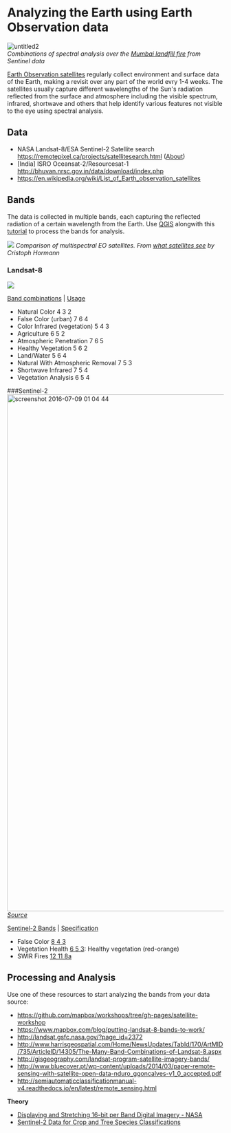 # Analyzing the Earth using Earth Observation data

![untitled2](https://cloud.githubusercontent.com/assets/126868/16667445/24493b76-44aa-11e6-9c7f-96278c2f829d.gif)<br>
_Combinations of spectral analysis over the [Mumbai landfill fire](https://www.mapbox.com/blog/mumbai-landfill-fire/) from Sentinel data_

[Earth Observation satellites](https://en.wikipedia.org/wiki/Earth_observation_satellite) regularly collect environment and surface data of the Earth, making a revisit over any part of the world evry 1-4 weeks. The satellites usually capture different wavelengths of the Sun's radiation reflected from the surface and atmosphere including the visible spectrum, infrared, shortwave and others that help identify various features not visible to the eye using spectral analysis.

## Data
* NASA Landsat-8/ESA Sentinel-2 Satellite search https://remotepixel.ca/projects/satellitesearch.html ([About](https://remotepixel.ca/blog/satellitesearch_20160610.html))
* [India] ISRO Oceansat-2/Resourcesat-1  http://bhuvan.nrsc.gov.in/data/download/index.php
* https://en.wikipedia.org/wiki/List_of_Earth_observation_satellites

## Bands
The data is collected in multiple bands, each capturing the reflected radiation of a certain wavelength from the Earth. Use [QGIS](http://www.qgis.org/en/site/) alongwith this [tutorial](https://github.com/mapbox/workshops/tree/gh-pages/satellite-workshop) to process the bands for analysis.

![](http://blog.imagico.de/wp-content/uploads/2016/07/sat_spectra_full3a.png)
_Comparison of multispectral EO satellites. From [what satellites see](http://blog.imagico.de/what-satellites-see/) by Cristoph Hormann_

### Landsat-8
![](http://landsat.gsfc.nasa.gov/wp-content/uploads/2015/06/Landsat.v.Sentinel-2.png)

[Band combinations](https://blogs.esri.com/esri/arcgis/2013/07/24/band-combinations-for-landsat-8/) | [Usage](http://landsat.usgs.gov/best_spectral_bands_to_use.php)

- Natural Color 4 3 2
- False Color (urban) 7 6 4
- Color Infrared (vegetation) 5 4 3
- Agriculture 6 5 2
- Atmospheric Penetration 7 6 5
- Healthy Vegetation 5 6 2
- Land/Water 5 6 4
- Natural With Atmospheric Removal 7 5 3
- Shortwave Infrared 7 5 4
- Vegetation Analysis 6 5 4

###Sentinel-2
<img width="1202" alt="screenshot 2016-07-09 01 04 44" src="https://cloud.githubusercontent.com/assets/126868/16699332/277277b4-4571-11e6-8e4f-b4d7fc045154.png">
_[Source](http://www.eurosdr.net/sites/default/files/images/inline/1-2dag_gascon_ws_sentinel.pdf)_

[Sentinel-2 Bands](https://earth.esa.int/web/sentinel/user-guides/sentinel-2-msi/resolutions/spatial) | [Specification](https://sentinel.esa.int/documents/247904/685211/Sentinel-2+Products+Specification+Document+%28PSD%29/0f7bedeb-9fbb-4b60-91aa-809162de456c)

- False Color [8 4 3](https://scientiaplusconscientia.wordpress.com/2016/02/11/working-with-sentinel-2-data-visualizing-and-exploring-with-snap/)
- Vegetation Health [6 5 3](http://www.sterlinggeo.com/news-articles/2016/01/07/a-look-at-the-new-sentinel-2a-data/): Healthy vegetation (red-orange)
- SWIR Fires [12 11 8a](http://www.geosage.com/highview/features_sentinel2.html)

## Processing and Analysis
Use one of these resources to start analyzing the bands from your data source:
- https://github.com/mapbox/workshops/tree/gh-pages/satellite-workshop
- https://www.mapbox.com/blog/putting-landsat-8-bands-to-work/
- http://landsat.gsfc.nasa.gov/?page_id=2372
- http://www.harrisgeospatial.com/Home/NewsUpdates/TabId/170/ArtMID/735/ArticleID/14305/The-Many-Band-Combinations-of-Landsat-8.aspx
- http://gisgeography.com/landsat-program-satellite-imagery-bands/
- http://www.bluecover.pt/wp-content/uploads/2014/03/paper-remote-sensing-with-satellite-open-data-nduro_ggoncalves-v1_0_accepted.pdf
- http://semiautomaticclassificationmanual-v4.readthedocs.io/en/latest/remote_sensing.html

**Theory**
- [Displaying and Stretching 16-bit per Band Digital Imagery - NASA](https://www.fsa.usda.gov/Assets/USDA-FSA-Public/usdafiles/APFO/support-documents/pdfs/film_vs_digital_linear_non-linear_stretches.pdf)
- [Sentinel-2 Data for Crop and Tree Species Classifications](http://www.mdpi.com/2072-4292/8/3/166/htm)
